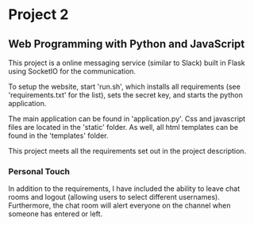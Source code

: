 # Project 2

## Web Programming with Python and JavaScript

This project is a online messaging service (similar to Slack) built in Flask using SocketIO for the communication.

To setup the website, start 'run.sh', which installs all requirements (see 'requirements.txt' for the list), sets the secret key, and starts the python application. 

The main application can be found in 'application.py'. Css and javascript files are located in the 'static' folder. As well, all html templates can be found in the 'templates' folder. 

This project meets all the requirements set out in the project description. 

### Personal Touch

In addition to the requirements,  I have included the ability to leave chat rooms and logout (allowing users to select different usernames). Furthermore, the chat room will alert everyone on the channel when someone has entered or left. 
